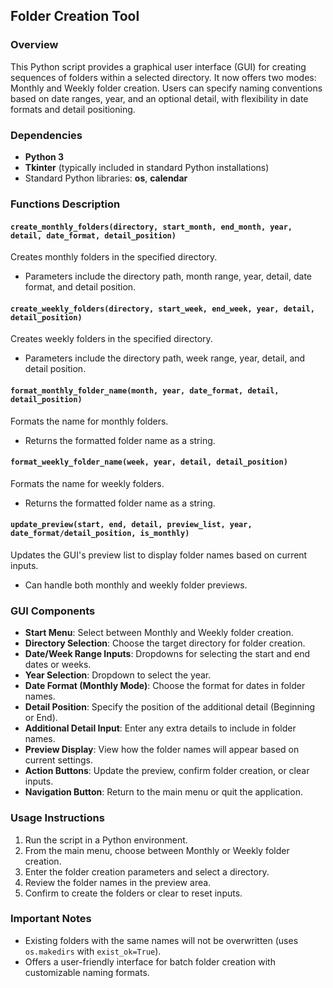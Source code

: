 ## Folder Creation Tool

### Overview
This Python script provides a graphical user interface (GUI) for creating sequences of folders within a selected directory. It now offers two modes: Monthly and Weekly folder creation. Users can specify naming conventions based on date ranges, year, and an optional detail, with flexibility in date formats and detail positioning.

### Dependencies
- **Python 3**
- **Tkinter** (typically included in standard Python installations)
- Standard Python libraries: **os**, **calendar**

### Functions Description

#### `create_monthly_folders(directory, start_month, end_month, year, detail, date_format, detail_position)`
Creates monthly folders in the specified directory.
- Parameters include the directory path, month range, year, detail, date format, and detail position.

#### `create_weekly_folders(directory, start_week, end_week, year, detail, detail_position)`
Creates weekly folders in the specified directory.
- Parameters include the directory path, week range, year, detail, and detail position.

#### `format_monthly_folder_name(month, year, date_format, detail, detail_position)`
Formats the name for monthly folders.
- Returns the formatted folder name as a string.

#### `format_weekly_folder_name(week, year, detail, detail_position)`
Formats the name for weekly folders.
- Returns the formatted folder name as a string.

#### `update_preview(start, end, detail, preview_list, year, date_format/detail_position, is_monthly)`
Updates the GUI's preview list to display folder names based on current inputs.
- Can handle both monthly and weekly folder previews.

### GUI Components
- **Start Menu**: Select between Monthly and Weekly folder creation.
- **Directory Selection**: Choose the target directory for folder creation.
- **Date/Week Range Inputs**: Dropdowns for selecting the start and end dates or weeks.
- **Year Selection**: Dropdown to select the year.
- **Date Format (Monthly Mode)**: Choose the format for dates in folder names.
- **Detail Position**: Specify the position of the additional detail (Beginning or End).
- **Additional Detail Input**: Enter any extra details to include in folder names.
- **Preview Display**: View how the folder names will appear based on current settings.
- **Action Buttons**: Update the preview, confirm folder creation, or clear inputs.
- **Navigation Button**: Return to the main menu or quit the application.

### Usage Instructions
1. Run the script in a Python environment.
2. From the main menu, choose between Monthly or Weekly folder creation.
3. Enter the folder creation parameters and select a directory.
4. Review the folder names in the preview area.
5. Confirm to create the folders or clear to reset inputs.

### Important Notes
- Existing folders with the same names will not be overwritten (uses `os.makedirs` with `exist_ok=True`).
- Offers a user-friendly interface for batch folder creation with customizable naming formats.
